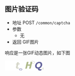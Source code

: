 ## 图片验证码

- 地址 POST `/common/captcha`
- 参数
  - 无
- 返回 GIF图片

响应是一张GIF动态图片，如下图

![](../../assets/captcha.gif)